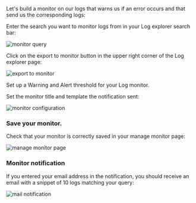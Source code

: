 Let's build a monitor on our logs that warns us if an error occurs and that send us the corresponding logs:

Enter the search you want to monitor logs from in your Log explorer search bar:

![monitor query](https://raw.githubusercontent.com/l0k0ms/workshops/master/log-workshop/images/monitor_query.png)

Click on the export to monitor button in the upper right corner of the Log explorer page:

![export to monitor](https://raw.githubusercontent.com/l0k0ms/workshops/master/log-workshop/images/export_to_monitor.png)

Set up a Warning and Alert threshold for your Log monitor.

Set the monitor title and template the notification sent:

![monitor configuration](https://raw.githubusercontent.com/l0k0ms/workshops/master/log-workshop/images/monitor_configuration.png)

### Save your monitor.

Check that your monitor is correctly saved in your manage monitor page:

![manage monitor page](https://raw.githubusercontent.com/l0k0ms/workshops/master/log-workshop/images/manage_monitor_page.png)

### Monitor notification

If you entered your email address in the notification, you should receive an email with a snippet of 10 logs matching your query:

![mail notification](https://raw.githubusercontent.com/l0k0ms/workshops/master/log-workshop/images/mail_notification.png)
